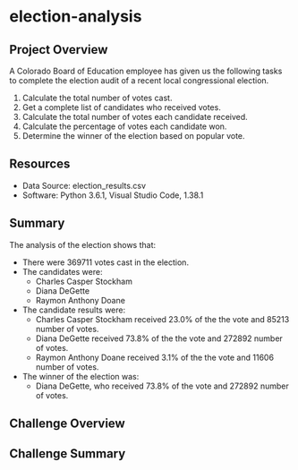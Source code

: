 # election-analysis

## Project Overview
A Colorado Board of Education employee has given us the following tasks to complete the election audit of a recent local congressional election.

1. Calculate the total number of votes cast.
2. Get a complete list of candidates who received votes.
3. Calculate the total number of votes each candidate received.
4. Calculate the percentage of votes each candidate won.
5. Determine the winner of the election based on popular vote.

## Resources

* Data Source: election_results.csv
* Software: Python 3.6.1, Visual Studio Code, 1.38.1

## Summary
The analysis of the election shows that:
* There were 369711 votes cast in the election.
* The candidates were:
    * Charles Casper Stockham
    * Diana DeGette
    * Raymon Anthony Doane
* The candidate results were:
    * Charles Casper Stockham received 23.0% of the the vote and 85213 number of votes.
    * Diana DeGette received 73.8% of the the vote and 272892 number of votes.
    * Raymon Anthony Doane received 3.1% of the the vote and 11606 number of votes.
* The winner of the election was:
    * Diana DeGette, who received 73.8% of the vote and 272892 number of votes.
    
## Challenge Overview

## Challenge Summary


